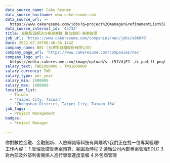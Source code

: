 ```yaml
---
data_source_name: Cake Resume
data_source_hostname: www.cakeresume.com
data_source_url: >-
  https://www.cakeresume.com/jobs?q=project%20manager&refinementList%5Blang_name%5D%5B0%5D=English&refinementList%5Bsalary_type%5D=per_year&range%5Bsalary_range%5D%5Bmin%5D=1000000&page=2
data_source_internal_id: '43732'
title: 金融製造解決方案事業群_數位創新-專案經理
job_url: 'https://www.cakeresume.com/companies/nec/jobs/a960f6'
date: 2022-07-26T06:46:36.144Z
company_name: NEC (台灣恩益禧股份有限公司)
company_page_url: 'https://www.cakeresume.com/companies/nec'
company_logo_url: >-
  https://media.cakeresume.com/image/upload/s--t51VdjEJ--/c_pad,fl_png8,h_200,w_200/v1630981473/hd6fj7zlebg4k9drbquq.png
salary_text: TWD1000000 - TWD1600000
salary_currency: TWD
salary_type: per_year
salary_min: 1000000
salary_max: 1600000
location_list:
  - Taiwan
  - 'Taipei City, Taiwan'
  - 'Zhongshan District, Taipei City, Taiwan 104'
job_tags:
  - Project Management
badges:
  - Project Manager

---
```


你對數位金融、金融創新、人臉辨識等科技有興趣嗎?我們正在找一位專案經理! 工作內容： 1.管理及控管專案預算、範圍及時程 2.遵循公司內部專案管理SDLC 3.對內部及外部利害關係人進行專案進度呈報 4.外包商管理